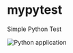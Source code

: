 # mypytest
Simple Python Test

![Python application](https://github.com/smaguire-noumena/mypytest/workflows/Python%20application/badge.svg?branch=main)
